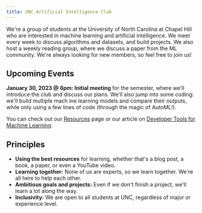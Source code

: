 ```yaml
---
title: UNC Artificial Intelligence Club
---
```


We're a group of students at the University of North Carolina at Chapel Hill who are interested in machine learning and artificial intelligence. We meet every week to discuss algorithms and datasets, and build projects. We also host a weekly reading group, where we discuss a paper from the ML community. We're always looking for new members, so feel free to join us!

## Upcoming Events

**January 30, 2023 @ 6pm: Initial meeting** for the semester, where we'll introduce the club and discuss our plans. We'll also jump into some coding: we'll build multiple mach ine learning models and compare their outputs, while only using a few lines of code (through the magic of AutoML!).

You can check out our [Resources](resources) page or our article on [Developer Tools for Machine Learning](machine-learning-developer-tools).

<!-- ## Past Events

None yet! -->

## Principles

- **Using the best resources** for learning, whether that's a blog post, a book, a paper, or even a YouTube video.
- **Learning together:** None of us are experts, so we learn together. We're all here to help each other.
- **Ambitious goals and projects:** Even if we don't finish a project, we'll learn a lot along the way.
- **Inclusivity:** We are open to all students at UNC, regardless of major or experience level.